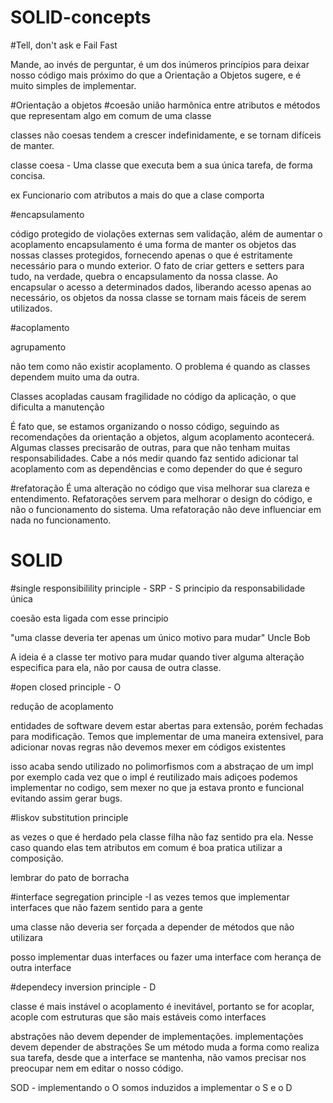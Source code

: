 # SOLID-concepts
#Tell, don't ask e Fail Fast

Mande, ao invés de perguntar, é um dos inúmeros princípios para deixar nosso código mais próximo do que a Orientação a Objetos sugere, e é muito simples de implementar.


#Orientação a objetos
#coesão
união harmônica entre atributos e métodos  que representam algo em comum de uma classe

classes não coesas tendem a crescer indefinidamente, e se tornam difíceis de manter.

classe coesa - Uma classe que executa bem a sua única tarefa, de forma concisa.

ex Funcionario com atributos a mais do que a clase comporta

#encapsulamento

 código protegido  de violações  externas sem validação, além de aumentar o acoplamento
encapsulamento é uma forma de manter os objetos das nossas classes protegidos, fornecendo apenas o que é estritamente necessário para o mundo exterior.
O fato de criar getters e setters para tudo, na verdade, quebra o encapsulamento da nossa classe.
Ao encapsular o acesso a determinados dados, liberando acesso apenas ao necessário, os objetos da nossa classe se tornam mais fáceis de serem utilizados.

#acoplamento

agrupamento

não tem como não existir acoplamento. O problema é quando as classes dependem muito uma da outra.

Classes acopladas causam fragilidade no código da aplicação, o que dificulta a manutenção

É fato que, se estamos organizando o nosso código, seguindo as recomendações da orientação a objetos, algum acoplamento acontecerá. Algumas classes precisarão de outras, para que não tenham muitas responsabilidades. Cabe a nós medir quando faz sentido adicionar tal acoplamento com as dependências e como depender do que é seguro

#refatoração
É uma alteração no código que visa melhorar sua clareza e entendimento.  Refatorações servem para melhorar o design do código, e não o funcionamento do sistema. Uma refatoração não deve influenciar em nada no funcionamento.

# SOLID
#single responsibilility principle - SRP - S
principio da responsabilidade única

coesão esta ligada com esse principio

"uma classe deveria ter apenas um único motivo para mudar" Uncle Bob

A ideia é a classe ter motivo para mudar quando tiver alguma alteração especifica para ela, não por causa de outra classe.



#open closed principle  - O

redução de acoplamento

entidades de software devem estar abertas para extensão, porém fechadas para modificação. 
Temos que implementar de uma maneira extensivel, para adicionar novas regras não devemos mexer em códigos existentes

isso acaba sendo utilizado no polimorfismos
com a abstraçao  de um impl por exemplo
cada vez que o impl é reutilizado mais adiçoes podemos implementar no codigo, sem mexer no que ja estava pronto  e funcional evitando assim gerar bugs.

#liskov substitution principle

as vezes o que é herdado pela classe filha não faz sentido pra ela. Nesse caso quando elas tem atributos em comum é boa pratica utilizar a composição.

lembrar do pato de borracha


#interface segregation principle -I
as vezes temos que implementar interfaces que não fazem sentido para a gente

uma classe não deveria ser forçada a depender de métodos que não utilizara

posso implementar duas interfaces 
ou fazer uma interface com herança de outra interface


#dependecy inversion principle - D

classe é mais instável
o acoplamento é inevitável, portanto se for acoplar, acople com estruturas que são mais estáveis como interfaces

abstrações não devem depender de implementações. implementações devem depender de abstrações
Se um método muda a forma como realiza sua tarefa, desde que a interface se mantenha, não vamos precisar nos preocupar nem em editar o nosso código.

SOD - implementando o O somos induzidos a  implementar o S e o D

